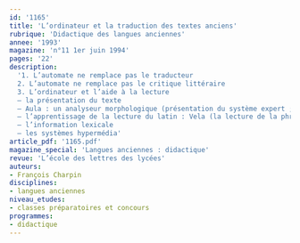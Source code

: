 ```yaml
---
id: '1165'
title: 'L’ordinateur et la traduction des textes anciens'
rubrique: 'Didactique des langues anciennes'
annee: '1993'
magazine: 'n°11 1er juin 1994'
pages: '22'
description: 
  '1. L’automate ne remplace pas le traducteur
  2. L’automate ne remplace pas le critique littéraire
  3. L’ordinateur et l’aide à la lecture
  – la présentation du texte
  – Aula : un analyseur morphologique (présentation du système expert ; architecture du système)
  – l’apprentissage de la lecture du latin : Vela (la lecture de la phrase latine ; un programme d’apprentissage de la lecture)
  – l’information lexicale
  – les systèmes hypermédia'
article_pdf: '1165.pdf'
magazine_special: 'Langues anciennes : didactique'
revue: 'L’école des lettres des lycées'
auteurs:
- François Charpin
disciplines:
- langues anciennes
niveau_etudes:
- classes préparatoires et concours
programmes:
- didactique
---
```

